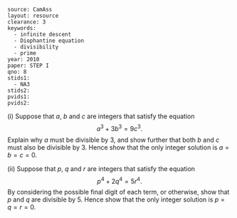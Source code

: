 ````
source: CamAss
layout: resource
clearance: 3
keywords: 
  - infinite descent
  - Diophantine equation
  - divisibility
  - prime
year: 2010
paper: STEP I
qno: 8
stids1:
  - NA3
stids2:
pvids1:
pvids2:

````

(i) Suppose that $a$, $b$ and $c$ are integers that satisfy the equation
$$a^3 + 3b^3 = 9c^3.$$
Explain why $a$ must be divisible by $3$, and show further that both $b$ and $c$ must also be divisible by $3$. Hence show that the only integer solution is $a = b = c = 0$.

(ii) Suppose that $p$, $q$ and $r$ are integers that satisfy the equation
$$p^4 + 2q^4 = 5r^4.$$
By considering the possible final digit of each term, or otherwise, show that $p$ and $q$ are divisible by $5$. Hence show that the only integer solution is $p = q = r = 0$.
